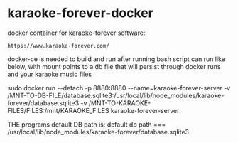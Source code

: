 # karaoke-forever-docker
docker container for karaoke-forever software:

    https://www.karaoke-forever.com/

docker-ce is needed to build and run
after running bash script can run like below, with mount points to a db file that will persist through docker runs and your karaoke music files

sudo docker run --detach -p 8880:8880 --name=karaoke-forever-server -v /MNT-TO-DB-FILE/database.sqlite3:/usr/local/lib/node_modules/karaoke-forever/database.sqlite3 -v /MNT-TO-KARAOKE-FILES/FILES:/mnt/KARAOKE_FILES karaoke-forever-server

THE programs default DB path is:
default db path === /usr/local/lib/node_modules/karaoke-forever/database.sqlite3

